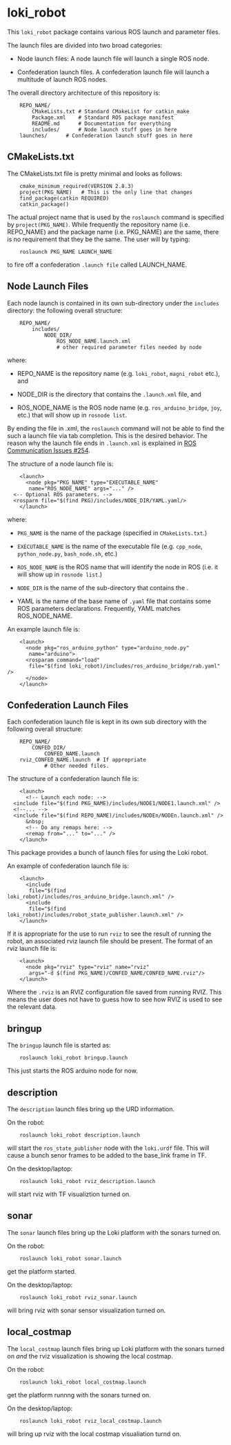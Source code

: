 # loki_robot

This `loki_robot` package contains various ROS launch and
parameter files.

The launch files are divided into two broad categories:

* Node launch files: A node launch file will launch a single
  ROS node.

* Confederation launch files.  A confederation launch file
  will launch a multitude of launch ROS nodes.

The overall directory architecture of this repository is:

        REPO_NAME/
            CMakeLists.txt # Standard CMakeList for catkin_make
            Package.xml    # Standard ROS package manifest
            README.md      # Documentation for everything
            includes/      # Node launch stuff goes in here
	    launches/      # Confederation launch stuff goes in here

## CMakeLists.txt

The CMakeLists.txt file is pretty minimal and looks as follows:

        cmake_minimum_required(VERSION 2.8.3)
        project(PKG_NAME)	# This is the only line that changes
        find_package(catkin REQUIRED)
        catkin_package()

The actual project name that is used by the `roslaunch` command
is specified by `project(PKG_NAME)`.  While frequently the
repository name (i.e. REPO_NAME) and the package name
(i.e. PKG_NAME) are the same, there is no requirement that
they be the same.  The user will by typing:

        roslaunch PKG_NAME LAUNCH_NAME

to fire off a confederation `.launch file` called LAUNCH_NAME.

## Node Launch Files
  
Each node launch is contained in its own sub-directory 
under the `includes` directory:
the following overall structure:

        REPO_NAME/
            includes/
                NODE_DIR/
                    ROS_NODE_NAME.launch.xml
                    # other required parameter files needed by node

where:

* REPO_NAME is the repository name (e.g. `loki_robot`,
  `magni_robot` etc.), and

* NODE_DIR is the directory that contains the `.launch.xml` file, and

* ROS_NODE_NAME is the ROS node name (e.g. `ros_arduino_bridge`,
  `joy`, etc.) that will show up in `rosnode list`.

By ending the file in .xml, the `roslaunch` command will not
be able to find the such a launch file via tab completion.
This is the desired behavior.  The reason why the launch file
ends in `.launch.xml` is explained in
[ROS Communication Issues #254](https://github.com/ros/ros_comm/issues/254).

The structure of a node launch file is:

        <launch>
          <node pkg="PKG_NAME" type="EXECUTABLE_NAME"
           name="ROS_NODE_NAME" args="..." />
	  <-- Optional ROS parameters. -->
	  <rosparm file="$(find PKG)/includes/NODE_DIR/YAML.yaml/>
        </launch>

where:

* `PKG_NAME` is the name of the package (specified in `CMakeLists.txt`.)

* `EXECUTABLE_NAME` is the name of the executable file (e.g. `cpp_node`,
  `python_node.py`, `bash_node.sh`, etc.)

* `ROS_NODE_NAME` is the ROS name that will identify the node in ROS
  (i.e. it will show up in `rosnode list`.)

* `NODE_DIR` is the name of the sub-directory that contains the
  .

* YAML is the name of the base name of `.yaml` file that contains
  some ROS parameters declarations.  Frequently, YAML matches
  ROS_NODE_NAME.

An example launch file is:

        <launch>
          <node pkg="ros_arduino_python" type="arduino_node.py"
           name="arduino">
          <rosparam command="load"
           file="$(find loki_robot)/includes/ros_arduino_bridge/rab.yaml" />
          </node>
        </launch>

## Confederation Launch Files

Each confederation launch file is kept in its own sub directory
with the following overall structure:

        REPO_NAME/
            CONFED_DIR/
                CONFED_NAME.launch
		rviz_CONFED_NAME.launch  # If appropriate
                # Other needed files.

The structure of a confederation launch file is:

        <launch>
          <!-- Launch each node: -->
	  <include file="$(find PKG_NAME)/includes/NODE1/NODE1.launch.xml" />
	  <!--... -->
	  <include file="$(find REPO_NAME)/includes/NODEn/NODEn.launch.xml" />
          &nbsp;
          <!-- Do any remaps here: -->
          <remap from="..." to="..." />
        </launch>

This package provides a bunch of launch files for using the Loki robot.

An example of confederation launch file is:

        <launch>
          <include
           file="$(find loki_robot)/includes/ros_arduino_bridge.launch.xml" />
          <include
           file="$(find loki_robot)/includes/robot_state_publisher.launch.xml" />
        </launch>

If it is appropriate for the use to run `rviz` to see the result
of running the robot, an associated rviz launch file should be present.
The format of an rviz launch file is:

        <launch>
          <node pkg="rviz" type="rviz" name="rviz"
           args="-d $(find PKG_NAME)/CONFED_NAME/CONFED_NAME.rviz"/>
        </launch>

Where the `.rviz` is an RVIZ configuration file saved from running
RVIZ.  This means the user does not have to guess how to see how
RVIZ is used to see the relevant data.

## bringup

The `bringup` launch file is started as:

        roslaunch loki_robot bringup.launch

This just starts the ROS arduino node for now.


## description

The `description` launch files bring up the URD information.

On the robot:

        roslaunch loki_robot description.launch

will start the `ros_state_publisher` node with the `loki.urdf` file.
This will cause a bunch senor frames to be added to the base_link
frame in TF.

On the desktop/laptop:

        roslaunch loki_robot rviz_description.launch

will start rviz with TF visualiztion turned on.

## sonar

The `sonar` launch files bring up the Loki platform with the
sonars turned on.

On the robot:

        roslaunch loki_robot sonar.launch

get the platform started.

On the desktop/laptop:

        roslaunch loki_robot rviz_sonar.launch

will bring rviz with sonar sensor visualization turned on.

## local_costmap

The `local_costmap` launch files bring up Loki platform with
the sonars turned on *and* the rviz visualization is showing
the local costmap.

On the robot:

        roslaunch loki_robot local_costmap.launch

get the platform runnng with the sonars turned on.

On the desktop/laptop:

        roslaunch loki_robot rviz_local_costmap.launch

will bring up rviz with the local costmap visualiation turnd on.


